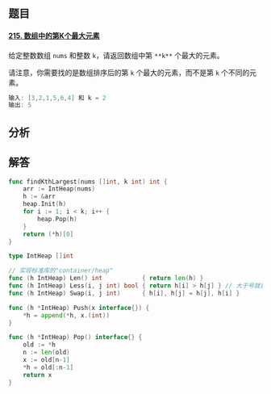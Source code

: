## 题目

#### [215. 数组中的第K个最大元素](https://leetcode-cn.com/problems/kth-largest-element-in-an-array/)

给定整数数组 `nums` 和整数 `k`，请返回数组中第 `**k**` 个最大的元素。

请注意，你需要找的是数组排序后的第 `k` 个最大的元素，而不是第 `k` 个不同的元素。

```go
输入: [3,2,1,5,6,4] 和 k = 2
输出: 5
```



## 分析



## 解答

```go
func findKthLargest(nums []int, k int) int {
    arr := IntHeap(nums)
    h := &arr
    heap.Init(h)
    for i := 1; i < k; i++ {
        heap.Pop(h)
    }
    return (*h)[0]
}

type IntHeap []int 

// 实现标准库的"container/heap"
func (h IntHeap) Len() int           { return len(h) }
func (h IntHeap) Less(i, j int) bool { return h[i] > h[j] } // 大于号就意味着建立大根堆，小于号意味着建立小根堆
func (h IntHeap) Swap(i, j int)      { h[i], h[j] = h[j], h[i] }

func (h *IntHeap) Push(x interface{}) {
	*h = append(*h, x.(int))
}

func (h *IntHeap) Pop() interface{} {
	old := *h
	n := len(old)
	x := old[n-1]
	*h = old[:n-1]
	return x
}
```

